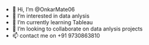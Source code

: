 - 👋 Hi, I’m @OnkarMate06
- 👀 I’m interested in data anlysis
- 🌱 I’m currently learning Tableau
- 💞️ I’m looking to collaborate on data anlysis projects
- 📫 contact me on +91 9730863810

<!---
OnkarMate06/OnkarMate06 is a ✨ special ✨ repository because its `README.md` (this file) appears on your GitHub profile.
You can click the Preview link to take a look at your changes.
--->
